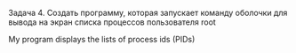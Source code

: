 
Задача 4. Создать программу, которая запускает команду оболочки для вывода на экран списка процессов пользователя root

My program displays the lists of process ids (PIDs)

